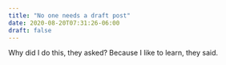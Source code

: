 ```yaml
---
title: "No one needs a draft post"
date: 2020-08-20T07:31:26-06:00
draft: false
---
```


Why did I do this, they asked?  Because I like to learn, they said.


